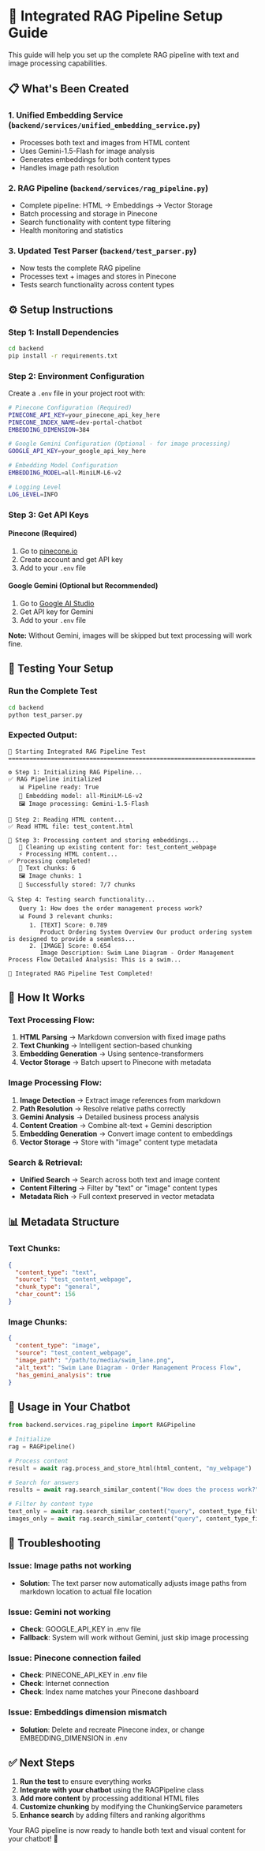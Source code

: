 # 🚀 Integrated RAG Pipeline Setup Guide

This guide will help you set up the complete RAG pipeline with text and image processing capabilities.

## 📋 **What's Been Created**

### 1. **Unified Embedding Service** (`backend/services/unified_embedding_service.py`)
- Processes both text and images from HTML content
- Uses Gemini-1.5-Flash for image analysis
- Generates embeddings for both content types
- Handles image path resolution

### 2. **RAG Pipeline** (`backend/services/rag_pipeline.py`) 
- Complete pipeline: HTML → Embeddings → Vector Storage
- Batch processing and storage in Pinecone
- Search functionality with content type filtering
- Health monitoring and statistics

### 3. **Updated Test Parser** (`backend/test_parser.py`)
- Now tests the complete RAG pipeline
- Processes text + images and stores in Pinecone
- Tests search functionality across content types

## ⚙️ **Setup Instructions**

### Step 1: Install Dependencies
```bash
cd backend
pip install -r requirements.txt
```

### Step 2: Environment Configuration
Create a `.env` file in your project root with:

```bash
# Pinecone Configuration (Required)
PINECONE_API_KEY=your_pinecone_api_key_here
PINECONE_INDEX_NAME=dev-portal-chatbot
EMBEDDING_DIMENSION=384

# Google Gemini Configuration (Optional - for image processing)
GOOGLE_API_KEY=your_google_api_key_here

# Embedding Model Configuration
EMBEDDING_MODEL=all-MiniLM-L6-v2

# Logging Level
LOG_LEVEL=INFO
```

### Step 3: Get API Keys

#### **Pinecone (Required)**
1. Go to [pinecone.io](https://pinecone.io)
2. Create account and get API key
3. Add to your `.env` file

#### **Google Gemini (Optional but Recommended)**
1. Go to [Google AI Studio](https://aistudio.google.com)
2. Get API key for Gemini
3. Add to your `.env` file

**Note:** Without Gemini, images will be skipped but text processing will work fine.

## 🧪 **Testing Your Setup**

### Run the Complete Test
```bash
cd backend
python test_parser.py
```

### Expected Output:
```
🚀 Starting Integrated RAG Pipeline Test
======================================================================

⚙️ Step 1: Initializing RAG Pipeline...
✅ RAG Pipeline initialized
   📊 Pipeline ready: True
   🔧 Embedding model: all-MiniLM-L6-v2
   🖼️ Image processing: Gemini-1.5-Flash

📄 Step 2: Reading HTML content...
✅ Read HTML file: test_content.html

🔄 Step 3: Processing content and storing embeddings...
   🧹 Cleaning up existing content for: test_content_webpage
   ⚡ Processing HTML content...
✅ Processing completed!
   📝 Text chunks: 6
   🖼️ Image chunks: 1
   💾 Successfully stored: 7/7 chunks

🔍 Step 4: Testing search functionality...
   Query 1: How does the order management process work?
   📊 Found 3 relevant chunks:
      1. [TEXT] Score: 0.789
         Product Ordering System Overview Our product ordering system is designed to provide a seamless...
      2. [IMAGE] Score: 0.654  
         Image Description: Swim Lane Diagram - Order Management Process Flow Detailed Analysis: This is a swim...

🎉 Integrated RAG Pipeline Test Completed!
```

## 🔧 **How It Works**

### **Text Processing Flow:**
1. **HTML Parsing** → Markdown conversion with fixed image paths
2. **Text Chunking** → Intelligent section-based chunking  
3. **Embedding Generation** → Using sentence-transformers
4. **Vector Storage** → Batch upsert to Pinecone with metadata

### **Image Processing Flow:**
1. **Image Detection** → Extract image references from markdown
2. **Path Resolution** → Resolve relative paths correctly
3. **Gemini Analysis** → Detailed business process analysis
4. **Content Creation** → Combine alt-text + Gemini description
5. **Embedding Generation** → Convert image content to embeddings
6. **Vector Storage** → Store with "image" content type metadata

### **Search & Retrieval:**
- **Unified Search** → Search across both text and image content
- **Content Filtering** → Filter by "text" or "image" content types
- **Metadata Rich** → Full context preserved in vector metadata

## 📊 **Metadata Structure**

### **Text Chunks:**
```json
{
  "content_type": "text",
  "source": "test_content_webpage", 
  "chunk_type": "general",
  "char_count": 156
}
```

### **Image Chunks:**
```json
{
  "content_type": "image",
  "source": "test_content_webpage",
  "image_path": "/path/to/media/swim_lane.png",
  "alt_text": "Swim Lane Diagram - Order Management Process Flow",
  "has_gemini_analysis": true
}
```

## 🎯 **Usage in Your Chatbot**

```python
from backend.services.rag_pipeline import RAGPipeline

# Initialize
rag = RAGPipeline()

# Process content
result = await rag.process_and_store_html(html_content, "my_webpage")

# Search for answers
results = await rag.search_similar_content("How does the process work?", top_k=3)

# Filter by content type
text_only = await rag.search_similar_content("query", content_type_filter="text")
images_only = await rag.search_similar_content("query", content_type_filter="image")
```

## 🚨 **Troubleshooting**

### **Issue: Image paths not working**
- **Solution**: The text parser now automatically adjusts image paths from markdown location to actual file location

### **Issue: Gemini not working**
- **Check**: GOOGLE_API_KEY in .env file
- **Fallback**: System will work without Gemini, just skip image processing

### **Issue: Pinecone connection failed** 
- **Check**: PINECONE_API_KEY in .env file
- **Check**: Internet connection
- **Check**: Index name matches your Pinecone dashboard

### **Issue: Embeddings dimension mismatch**
- **Solution**: Delete and recreate Pinecone index, or change EMBEDDING_DIMENSION in .env

## ✅ **Next Steps**

1. **Run the test** to ensure everything works
2. **Integrate with your chatbot** using the RAGPipeline class
3. **Add more content** by processing additional HTML files
4. **Customize chunking** by modifying the ChunkingService parameters
5. **Enhance search** by adding filters and ranking algorithms

Your RAG pipeline is now ready to handle both text and visual content for your chatbot! 🎉 